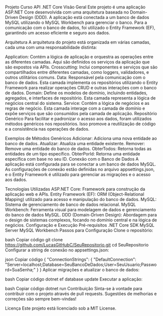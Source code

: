 Projeto Curso API .NET Core
Visão Geral
Este projeto é uma aplicação ASP.NET Core desenvolvida com uma arquitetura baseada no Domain-Driven Design (DDD). A aplicação está conectada a um banco de dados MySQL utilizando o MySQL Workbench para gerenciar o banco. Para a comunicação com o banco de dados, foi utilizado o Entity Framework (EF), garantindo um acesso eficiente e seguro aos dados.

Arquitetura
A arquitetura do projeto está organizada em várias camadas, cada uma com uma responsabilidade distinta:

Application: Contém a lógica de aplicação e orquestra as operações entre as diferentes camadas. Aqui são definidos os serviços da aplicação que são expostos via APIs.
Crosscutting: Inclui componentes e serviços que são compartilhados entre diferentes camadas, como loggers, validadores, e outros utilitários comuns.
Data: Responsável pela comunicação com o banco de dados. Esta camada implementa os repositórios utilizando o Entity Framework para realizar operações CRUD e outras interações com o banco de dados.
Domain: Define os modelos de domínio, incluindo entidades, agregados, e interfaces de repositório. Esta camada representa a lógica de negócios central do sistema.
Service: Contém a lógica de negócios e as regras de negócio. Esta camada interage com a camada de domínio e expõe serviços que são consumidos pela camada de aplicação.
Repositório Genérico
Para facilitar e padronizar o acesso aos dados, foram utilizados métodos genéricos nos repositórios. Isso promove a reutilização de código e a consistência nas operações de dados.

Exemplos de Métodos Genéricos
Adicionar: Adiciona uma nova entidade ao banco de dados.
Atualizar: Atualiza uma entidade existente.
Remover: Remove uma entidade do banco de dados.
ObterTodos: Retorna todas as entidades de um tipo específico.
ObterPorId: Retorna uma entidade específica com base no seu ID.
Conexão com o Banco de Dados
A aplicação está configurada para se conectar a um banco de dados MySQL. As configurações de conexão estão definidas no arquivo appsettings.json, e o Entity Framework é utilizado para gerenciar as migrações e o acesso aos dados.

Tecnologias Utilizadas
ASP.NET Core: Framework para construção da aplicação web e APIs.
Entity Framework (EF): ORM (Object-Relational Mapping) utilizado para acesso e manipulação do banco de dados.
MySQL: Sistema de gerenciamento de banco de dados relacional.
MySQL Workbench: Ferramenta visual para modelagem de dados e gerenciamento do banco de dados MySQL.
DDD (Domain-Driven Design): Abordagem para o design de sistemas complexos, focando no domínio central e na lógica de negócios.
Configuração e Execução
Pré-requisitos
.NET Core SDK
MySQL Server
MySQL Workbench
Passos para Configuração
Clone o repositório:

bash
Copiar código
git clone https://github.com/LucasGitHubC/SeuRepositorio.git
cd SeuRepositorio
Configurar a string de conexão no appsettings.json:

json
Copiar código
{
  "ConnectionStrings": {
    "DefaultConnection": "Server=localhost;Database=SeuBancoDeDados;User=SeuUsuario;Password=SuaSenha;"
  }
}
Aplicar migrações e atualizar o banco de dados:

bash
Copiar código
dotnet ef database update
Executar a aplicação:

bash
Copiar código
dotnet run
Contribuição
Sinta-se à vontade para contribuir com o projeto através de pull requests. Sugestões de melhorias e correções são sempre bem-vindas!

Licença
Este projeto está licenciado sob a MIT License.
